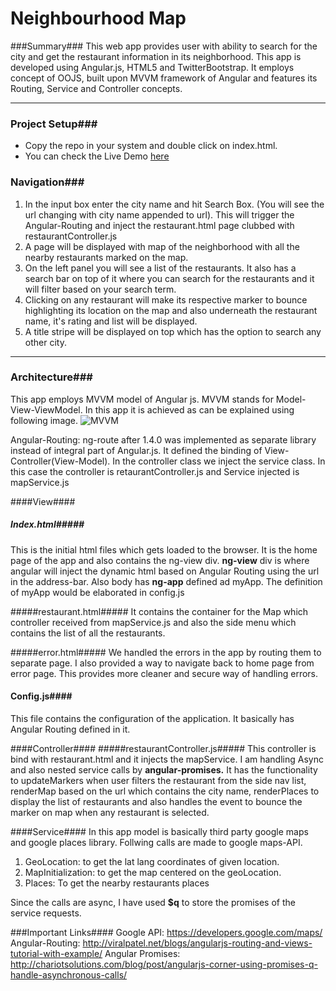 Neighbourhood Map
========================

###Summary###
  This web app provides user with ability to search for the city and get the restaurant information in its neighborhood. This app is developed using Angular.js, HTML5 and TwitterBootstrap. It employs concept of OOJS, built upon MVVM framework of Angular and features its Routing, Service and Controller concepts.

----------

### Project Setup###

 - Copy the repo in your system and double click on index.html.
 -  You can check the Live Demo [here](https://developer.chrome.com/devtools/docs/timeline)

### Navigation###

1. In the input box enter the city name and hit Search Box. (You will see the url changing with city name appended to url). This will trigger the Angular-Routing and inject the restaurant.html page clubbed with restaurantController.js
2. A page will be displayed with map of the neighborhood with all the nearby restaurants marked on the map.
3. On the left panel you will see a list of the restaurants. It also has a search bar on top of it where you can search for the restaurants and it will filter based on your search term.
4. Clicking on any restaurant will make its respective marker to bounce highlighting its location on the map and also underneath the restaurant name, it's rating and list will be displayed.
5.  A title stripe will be displayed on top which has the option to search any other city.

----------

### Architecture###
This app employs MVVM model of Angular js. MVVM stands for Model-View-ViewModel. In this app it is achieved as can be explained using following image.
![MVVM](/frontend-nanodegree-mobile-portfolio-master/data/mvvm.PNG)

Angular-Routing: ng-route after 1.4.0 was implemented as separate library instead of integral part of Angular.js. It defined the binding of View-Controller(View-Model). In the controller class we inject the service class. In this case the controller is retaurantController.js and Service injected is mapService.js

####View####
##### Index.html#####
This is the initial html files which gets loaded to the browser. It is the home page of the app and also contains the ng-view div.
**ng-view** div is where angular will inject the dynamic html based on Angular Routing using the url in the address-bar. Also body has **ng-app** defined ad myApp. The definition of myApp would be elaborated in config.js

#####restaurant.html#####
It contains the container for the Map which controller received from mapService.js and also the side menu which contains the list of all the restaurants.

#####error.html#####
We handled the errors in the app by routing them to separate page. I also provided a way to navigate back to home page from error page. This provides more cleaner and secure way of handling errors.

#### Config.js####
This file contains the configuration of the application. It basically has Angular Routing defined in it.

####Controller####
#####restaurantController.js#####
This controller is bind with restaurant.html and it injects the mapService.
I am handling Async and also nested service calls by **angular-promises.**
It has the functionality to updateMarkers when user filters the restaurant from the side nav list, renderMap based on the url which contains the city name, renderPlaces to display the list of restaurants and also handles the event to bounce the marker on map when any restaurant is selected.

####Service####
In this app model is basically third party google maps and google places library. Follwing calls are made to google maps-API.
1. GeoLocation: to get the lat lang coordinates of given location.
2. MapInitialization: to get the map centered on the geoLocation.
3. Places: To get the nearby restaurants places

Since the calls are async, I have used **$q** to store the promises of the service requests.

###Important Links####
Google API: https://developers.google.com/maps/
Angular-Routing: http://viralpatel.net/blogs/angularjs-routing-and-views-tutorial-with-example/
Angular Promises: http://chariotsolutions.com/blog/post/angularjs-corner-using-promises-q-handle-asynchronous-calls/
